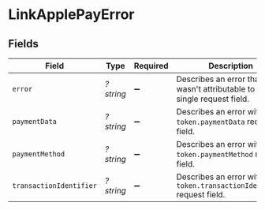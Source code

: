# LinkApplePayError


## Fields

| Field                                                                      | Type                                                                       | Required                                                                   | Description                                                                |
| -------------------------------------------------------------------------- | -------------------------------------------------------------------------- | -------------------------------------------------------------------------- | -------------------------------------------------------------------------- |
| `error`                                                                    | *?string*                                                                  | :heavy_minus_sign:                                                         | Describes an error that wasn't attributable to a single request field.     |
| `paymentData`                                                              | *?string*                                                                  | :heavy_minus_sign:                                                         | Describes an error within the `token.paymentData` request field.           |
| `paymentMethod`                                                            | *?string*                                                                  | :heavy_minus_sign:                                                         | Describes an error within the `token.paymentMethod` request field.         |
| `transactionIdentifier`                                                    | *?string*                                                                  | :heavy_minus_sign:                                                         | Describes an error within the `token.transactionIdentifier` request field. |